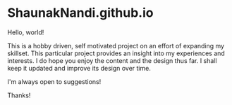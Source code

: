 # ShaunakNandi.github.io
Hello, world!

This is a hobby driven, self motivated project on an effort of expanding my skillset.
This particular project provides an insight into my experiences and interests. 
I do hope you enjoy the content and the design thus far. I shall keep it updated and improve its design over time.

I'm always open to suggestions!

Thanks!
